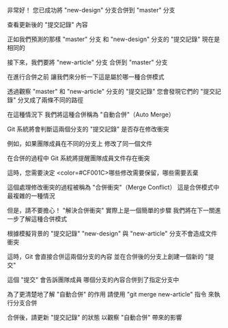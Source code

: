 非常好！
您已成功將 "new-design" 分支合併到 "master" 分支

查看更新後的 "提交記錄" 內容

正如我們預測的那樣
"master" 分支 和 "new-design" 分支的
"提交記錄" 現在是相同的

接下來，我們要將 "new-article" 分支
合併到 "master" 分支

在進行合併之前
讓我們來分析一下這是屬於哪一種合併模式

透過觀察 "master" 和 "new-article" 分支的 "提交記錄"
您會發現它們的 "提交記錄" 分叉成了兩條不同的路徑

在這種情況下
我們將這種合併稱為 "自動合併"（Auto Merge）

Git 系統將會判斷這兩個分支的 "提交記錄"
是否存在修改衝突

例如，如果團隊成員在不同的分支上
修改了同一個文件

在合併的過程中
Git 系統將提醒團隊成員文件存在衝突

這時，您需要決定
<color=#CF001C>哪些修改需要保留，哪些需要丟棄</color>

這個處理修改衝突的過程被稱為 "合併衝突"（Merge Conflict）
這是合併模式中最複雜的一種情況

但是，請不要擔心！
"解決合併衝突" 實際上是一個簡單的步驟
我們將在下一關進一步了解這種合併模式

根據模擬背景的 "提交記錄"
"new-design" 與 "new-article" 分支不會造成文件衝突

這時，Git 會直接合併這兩個分支的內容
並在合併後的分支上創建一個新的 "提交"

這個 "提交" 會告訴團隊成員
哪個分支的內容合併到了指定分支中

為了更清楚地了解 "自動合併" 的作用
請使用 "git merge new-article" 指令
來執行分支合併

合併後，請更新 "提交記錄" 的狀態
以觀察 "自動合併" 帶來的影響